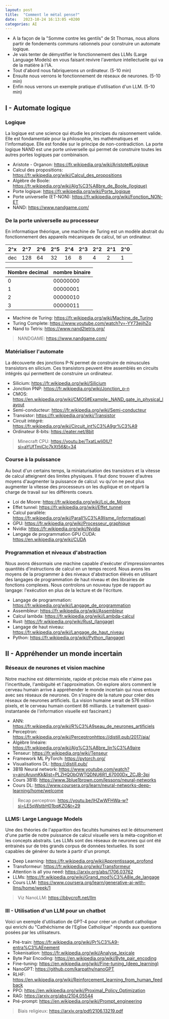 ```yaml
---
layout: post
title:  "Comment le métal pense?"
date:   2023-10-24 16:13:05 +0200
categories: AI
---
```


- A la façon de la "Somme contre les gentils" de St Thomas, nous allons partir de fondements communs rationnels pour construire un automate logique.
- Je vais tenter de démystifier le fonctionnement des LLMs (Large Language Models) en vous faisant revivre l'aventure intellectuelle qui va de la matière à l'IA.
- Tout d'abord nous fabriquerons un ordinateur. (5-10 min)
- Ensuite nous verrons le fonctionnement de réseaux de neurones. (5-10 min)
- Enfin nous verrons un exemple pratique d'utilisation d'un LLM. (5-10 min)

## I - Automate logique

### Logique

La logique est une science qui étudie les principes du raisonnement valide. Elle est fondamentale pour la philosophie, les mathématiques et l'informatique. Elle est fondée sur le principe de non-contradiction.
La porte logique NAND est une porte universelle qui permet de construire toutes les autres portes logiques par combinaison.

- Aristote - Organon: <https://fr.wikipedia.org/wiki/Aristote#Logique>
- Calcul des propositions: <https://fr.wikipedia.org/wiki/Calcul_des_propositions>
- Algèbre de Boole: <https://fr.wikipedia.org/wiki/Alg%C3%A8bre_de_Boole_(logique)>
- Porte logique: <https://fr.wikipedia.org/wiki/Porte_logique>
- Porte universelle (ET-NON): <https://fr.wikipedia.org/wiki/Fonction_NON-ET>
- NAND: <https://www.nandgame.com/>

### De la porte universelle au processeur

En informatique théorique, une machine de Turing est un modèle abstrait du fonctionnement des appareils mécaniques de calcul, tel un ordinateur.

|2^x|2^7|2^6|2^5|2^4|2^3|2^2|2^1|2^0|
|---|---|---|---|---|---|---|---|---|
|dec|128|64|32|16|8|4|2|1|

|Nombre decimal| nombre binaire|
|---|---|
|0|00000000|
|1|00000001|
|2|00000010|
|3|00000011|

- Machine de Turing: <https://fr.wikipedia.org/wiki/Machine_de_Turing>
- Turing Complete: <https://www.youtube.com/watch?v=-YY73ejihZo>
- Nand to Tetris: <https://www.nand2tetris.org/>

> NANDGAME: <https://www.nandgame.com/>

### Matérialiser l'automate

La découverte des jonctions P-N permet de construire de minuscules transistors en silicium. Ces transistors peuvent être assemblés en circuits intégrés qui permettent de construire un ordinateur.

- Silicium: <https://fr.wikipedia.org/wiki/Silicium>
- Jonction PNP: <https://fr.wikipedia.org/wiki/Jonction_p-n>
- CMOS: <https://en.wikipedia.org/wiki/CMOS#Example:_NAND_gate_in_physical_layout>
- Semi-conducteur: <https://fr.wikipedia.org/wiki/Semi-conducteur>
- Transistor: <https://fr.wikipedia.org/wiki/Transistor>
- Circuit intégré: <https://fr.wikipedia.org/wiki/Circuit_int%C3%A9gr%C3%A9>
- Ordinateur 8-bits: <https://eater.net/8bit>

> Minecraft CPU: <https://youtu.be/TxatLwlj0lU?si=aYUfTmiCIc7kXt56&t=34>

### Course à la puissance

Au bout d'un certains temps, la miniaturisation des transistors et la vitesse de calcul atteignent des limites physiques. Il faut donc trouver d'autres moyens d'augmenter la puissance de calcul: vu qu'on ne peut plus augmenter la vitesse des processeurs on les duplique et on réparti la charge de travail sur les différents coeurs.

- Loi de Moore: <https://fr.wikipedia.org/wiki/Loi_de_Moore>
- Effet tunnel: <https://fr.wikipedia.org/wiki/Effet_tunnel>
- Calcul parallèle: <https://fr.wikipedia.org/wiki/Parall%C3%A9lisme_(informatique)>
- GPU: <https://fr.wikipedia.org/wiki/Processeur_graphique>
- Nvidia: <https://fr.wikipedia.org/wiki/Nvidia>
- Langage de programmation GPU CUDA: <https://en.wikipedia.org/wiki/CUDA>

### Programmation et niveaux d'abstraction

Nous avons désormais une machine capable d'exécuter d'impressionnantes quantités d'instructions de calcul en un temps record. Nous avons les moyens de la programmer à des niveaux d'abstraction élévés en utilisant des langages de programmation de haut niveau et des librairies de fonctions complexes.
Nous controlons un nouveau type de rapport au langage: l'exécution en plus de la lecture et de l'écriture.

- Langage de programmation: <https://fr.wikipedia.org/wiki/Langage_de_programmation>
- Assembleur: <https://fr.wikipedia.org/wiki/Assembleur>
- Calcul lambda: <https://fr.wikipedia.org/wiki/Lambda-calcul>
- Rust: <https://fr.wikipedia.org/wiki/Rust_(langage)>
- Langage de haut niveau: <https://fr.wikipedia.org/wiki/Langage_de_haut_niveau>
- Python: <https://fr.wikipedia.org/wiki/Python_(langage)>

## II - Appréhender un monde incertain

### Réseaux de neurones et vision machine

Notre machine est déterministe, rapide et précise mais elle n'aime pas l'incertitude, l'ambiguité et l'approximation.
On explore alors comment le cerveau humain arrive à appréhender le monde incertain qui nous entoure avec ses réseaux de neurones.
On s'inspire de la nature pour créer des réseaux de neurones artificiels.
(La vision humaine serait de 576 million pixels, et le cerveau humain contient 86 milliards. Le traitement quasi-instantanée de l'information visuelle est fascinant.)

- ANN: <https://fr.wikipedia.org/wiki/R%C3%A9seau_de_neurones_artificiels>
- Perceptron: <https://fr.wikipedia.org/wiki/Perceptron><https://distill.pub/2017/aia/>
- Algèbre linéaire: <https://fr.wikipedia.org/wiki/Alg%C3%A8bre_lin%C3%A9aire>
- Tenseur: <https://fr.wikipedia.org/wiki/Tenseur>
- Framework ML PyTorch: <https://pytorch.org/>
- Visualisations DL: <https://distill.pub/>
- 3B1B Neural network: <https://www.youtube.com/watch?v=aircAruvnKk&list=PLZHQObOWTQDNU6R1_67000Dx_ZCJB-3pi>
- Cours 3B1B: <https://www.3blue1brown.com/lessons/neural-networks>
- Cours DL: <https://www.coursera.org/learn/neural-networks-deep-learning/home/welcome>

> Recap perceptron: <https://youtu.be/IHZwWFHWa-w?si=LE5qWstbH01bqKZO&t=29>

### LLMS: Large Language Models

Une des théories de l'apparition des facultés humaines est le détournement d'une partie de notre puissance de calcul visuelle vers la méta-cognition et les concepts abstraits.
Les LLMs sont des réseaux de neurones qui ont été entrainés sur de très grands corpus de données textuelles. Ils sont capables de générer du texte à partir d'un prompt.

- Deep Learning: <https://fr.wikipedia.org/wiki/Apprentissage_profond>
- Transformeur: <https://fr.wikipedia.org/wiki/Transformeur>
- Attention is all you need: <https://arxiv.org/abs/1706.03762>
- LLMs: <https://fr.wikipedia.org/wiki/Grand_mod%C3%A8le_de_langage>
- Cours LLM: <https://www.coursera.org/learn/generative-ai-with-llms/home/week/1>

> Viz NanoLLM: <https://bbycroft.net/llm>

### III - Utilisation d'un LLM pour un chatbot

Voici un exemple d'utilisation de GPT-4 pour créer un chatbot catholique qui enrichi du "Cathéchisme de l'Eglise Catholique" réponds aux questions posées par les utilisateurs.

- Pré-train: <https://fr.wikipedia.org/wiki/Pr%C3%A9-entra%C3%AEnement>
- Tokenisation: <https://fr.wikipedia.org/wiki/Analyse_lexicale>
- Byte Pair Encoding: <https://en.wikipedia.org/wiki/Byte_pair_encoding>
- Fine-tuning: <https://en.wikipedia.org/wiki/Fine-tuning_(deep_learning)>
- NanoGPT: <https://github.com/karpathy/nanoGPT>
- RLHF: <https://en.wikipedia.org/wiki/Reinforcement_learning_from_human_feedback>
- PPO: <https://en.wikipedia.org/wiki/Proximal_Policy_Optimization>
- RAG: <https://arxiv.org/abs/2104.05544>
- Pré-prompt: <https://en.wikipedia.org/wiki/Prompt_engineering>

> Biais religieux: <https://arxiv.org/pdf/2106.13219.pdf>
